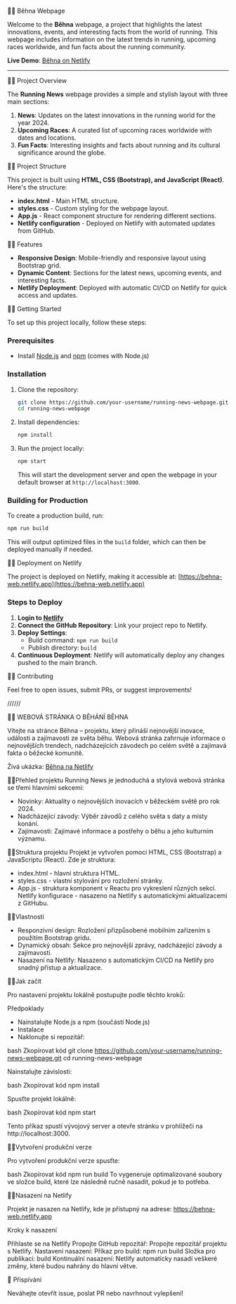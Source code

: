 🏃‍♀️ Běhna Webpage

Welcome to the **Běhna** webpage, a project that highlights the latest innovations, events, and interesting facts from the world of running. This webpage includes information on the latest trends in running, upcoming races worldwide, and fun facts about the running community.

**Live Demo**: [Běhna on Netlify](https://behna-web.netlify.app)

---

🏃‍♀️ Project Overview

The **Running News** webpage provides a simple and stylish layout with three main sections:
1. **News**: Updates on the latest innovations in the running world for the year 2024.
2. **Upcoming Races**: A curated list of upcoming races worldwide with dates and locations.
3. **Fun Facts**: Interesting insights and facts about running and its cultural significance around the globe.

🏃‍♀️ Project Structure

This project is built using **HTML, CSS (Bootstrap), and JavaScript (React)**. Here's the structure:

- **index.html** - Main HTML structure.
- **styles.css** - Custom styling for the webpage layout.
- **App.js** - React component structure for rendering different sections.
- **Netlify configuration** - Deployed on Netlify with automated updates from GitHub.

🏃‍♀️ Features

- **Responsive Design**: Mobile-friendly and responsive layout using Bootstrap grid.
- **Dynamic Content**: Sections for the latest news, upcoming events, and interesting facts.
- **Netlify Deployment**: Deployed with automatic CI/CD on Netlify for quick access and updates.

🏃‍♀️ Getting Started

To set up this project locally, follow these steps:

### Prerequisites

- Install [Node.js](https://nodejs.org/) and [npm](https://www.npmjs.com/) (comes with Node.js)

### Installation

1. Clone the repository:
   ```bash
   git clone https://github.com/your-username/running-news-webpage.git
   cd running-news-webpage
   ```

2. Install dependencies:
   ```bash
   npm install
   ```

3. Run the project locally:
   ```bash
   npm start
   ```

   This will start the development server and open the webpage in your default browser at `http://localhost:3000`.

### Building for Production

To create a production build, run:

```bash
npm run build
```

This will output optimized files in the `build` folder, which can then be deployed manually if needed.

🏃‍♀️ Deployment on Netlify

The project is deployed on Netlify, making it accessible at: [https://behna-web.netlify.app](https://behna-web.netlify.app)

### Steps to Deploy

1. **Login to [Netlify](https://www.netlify.com/)**
2. **Connect the GitHub Repository**: Link your project repo to Netlify.
3. **Deploy Settings**:
   - Build command: `npm run build`
   - Publish directory: `build`
4. **Continuous Deployment**: Netlify will automatically deploy any changes pushed to the main branch.

🏃‍♀️ Contributing

Feel free to open issues, submit PRs, or suggest improvements!




//////

🏃‍♀️ WEBOVÁ STRÁNKA O BĚHÁNÍ BĚHNA

Vítejte na stránce Běhna – projektu, který přináší nejnovější inovace, události a zajímavosti ze světa běhu. Webová stránka zahrnuje informace o nejnovějších trendech, nadcházejících závodech po celém světě a zajímavá fakta o běžecké komunitě.

Živá ukázka: [Běhna na Netlify](https://behna-web.netlify.app)

🏃‍♀️Přehled projektu
Running News je jednoduchá a stylová webová stránka se třemi hlavními sekcemi:

- Novinky: Aktuality o nejnovějších inovacích v běžeckém světě pro rok 2024.
- Nadcházející závody: Výběr závodů z celého světa s daty a místy konání.
- Zajímavosti: Zajímavé informace a postřehy o běhu a jeho kulturním významu.

🏃‍♀️Struktura projektu
Projekt je vytvořen pomocí HTML, CSS (Bootstrap) a JavaScriptu (React). 
Zde je struktura:
- index.html - hlavní struktura HTML.
- styles.css - vlastní stylování pro rozložení stránky.
- App.js - struktura komponent v Reactu pro vykreslení různých sekcí.
Netlify konfigurace - nasazeno na Netlify s automatickými aktualizacemi z GitHubu.

🏃‍♀️Vlastnosti
- Responzivní design: Rozložení přizpůsobené mobilním zařízením s použitím Bootstrap gridu.
- Dynamický obsah: Sekce pro nejnovější zprávy, nadcházející závody a zajímavosti.
- Nasazení na Netlify: Nasazeno s automatickým CI/CD na Netlify pro snadný přístup a aktualizace.

🏃‍♀️Jak začít

Pro nastavení projektu lokálně postupujte podle těchto kroků:

Předpoklady
- Nainstalujte Node.js a npm (součástí Node.js)
- Instalace
- Naklonujte si repozitář:

bash
Zkopírovat kód
git clone https://github.com/your-username/running-news-webpage.git
cd running-news-webpage

Nainstalujte závislosti:

bash
Zkopírovat kód
npm install

Spusťte projekt lokálně:

bash
Zkopírovat kód
npm start

Tento příkaz spustí vývojový server a otevře stránku v prohlížeči na http://localhost:3000.

🏃‍♀️Vytvoření produkční verze

Pro vytvoření produkční verze spusťte:

bash
Zkopírovat kód
npm run build
To vygeneruje optimalizované soubory ve složce build, které lze následně ručně nasadit, pokud je to potřeba.

🏃‍♀️Nasazení na Netlify

Projekt je nasazen na Netlify, kde je přístupný na adrese: https://behna-web.netlify.app

Kroky k nasazení

Přihlaste se na Netlify
Propojte GitHub repozitář: Propojte repozitář projektu s Netlify.
Nastavení nasazení:
Příkaz pro build: npm run build
Složka pro publikaci: build
Kontinuální nasazení: Netlify automaticky nasadí veškeré změny, které budou nahrány do hlavní větve.


🤝 Přispívání

Neváhejte otevřít issue, poslat PR nebo navrhnout vylepšení!

